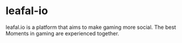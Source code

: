 # leafal-io
leafal.io is a platform that aims to make gaming more social. The best Moments in gaming are experienced together.
